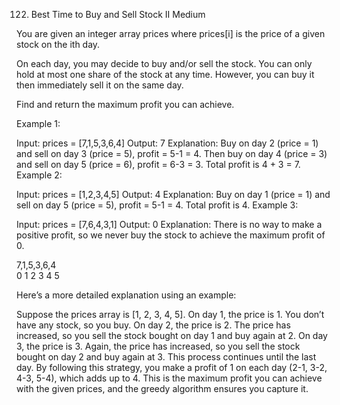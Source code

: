 122. Best Time to Buy and Sell Stock II
Medium

You are given an integer array prices where prices[i] is the price of a given stock on the ith day.

On each day, you may decide to buy and/or sell the stock. You can only hold at most one share of the stock at any time. However, you can buy it then immediately sell it on the same day.

Find and return the maximum profit you can achieve.

 

Example 1:

Input: prices = [7,1,5,3,6,4]
Output: 7
Explanation: Buy on day 2 (price = 1) and sell on day 3 (price = 5), profit = 5-1 = 4.
Then buy on day 4 (price = 3) and sell on day 5 (price = 6), profit = 6-3 = 3.
Total profit is 4 + 3 = 7.
Example 2:

Input: prices = [1,2,3,4,5]
Output: 4
Explanation: Buy on day 1 (price = 1) and sell on day 5 (price = 5), profit = 5-1 = 4.
Total profit is 4.
Example 3:

Input: prices = [7,6,4,3,1]
Output: 0
Explanation: There is no way to make a positive profit, so we never buy the stock to achieve the maximum profit of 0.



7,1,5,3,6,4  
0 1 2 3 4 5 



Here’s a more detailed explanation using an example:

Suppose the prices array is [1, 2, 3, 4, 5].
On day 1, the price is 1. You don’t have any stock, so you buy.
On day 2, the price is 2. The price has increased, so you sell the stock bought on day 1 and buy again at 2.
On day 3, the price is 3. Again, the price has increased, so you sell the stock bought on day 2 and buy again at 3.
This process continues until the last day.
By following this strategy, you make a profit of 1 on each day (2-1, 3-2, 4-3, 5-4), which adds up to 4. This is the maximum profit you can achieve with the given prices, and the greedy algorithm ensures you capture it.